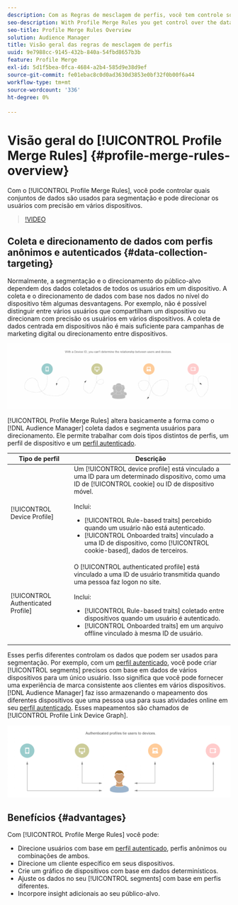 ```yaml
---
description: Com as Regras de mesclagem de perfis, você tem controle sobre os conjuntos de dados usados para segmentação e pode direcionar uma pessoa com precisão em vários dispositivos.
seo-description: With Profile Merge Rules you get control over the data sets used for segmentation and can target a person accurately across multiple devices.
seo-title: Profile Merge Rules Overview
solution: Audience Manager
title: Visão geral das regras de mesclagem de perfis
uuid: 9e7988cc-9145-432b-840a-54fbd8657b3b
feature: Profile Merge
exl-id: 5d1f5bea-0fca-4684-a2b4-585d9e38d9ef
source-git-commit: fe01ebac8c0d0ad3630d3853e0bf32f0b00f6a44
workflow-type: tm+mt
source-wordcount: '336'
ht-degree: 0%

---
```


# Visão geral do [!UICONTROL Profile Merge Rules] {#profile-merge-rules-overview}

Com o [!UICONTROL Profile Merge Rules], você pode controlar quais conjuntos de dados são usados para segmentação e pode direcionar os usuários com precisão em vários dispositivos.

>[!VIDEO](https://video.tv.adobe.com/v/32572?captions=por_br)

## Coleta e direcionamento de dados com perfis anônimos e autenticados {#data-collection-targeting}

Normalmente, a segmentação e o direcionamento do público-alvo dependem dos dados coletados de todos os usuários em um dispositivo. A coleta e o direcionamento de dados com base nos dados no nível do dispositivo têm algumas desvantagens. Por exemplo, não é possível distinguir entre vários usuários que compartilham um dispositivo ou direcionam com precisão os usuários em vários dispositivos. A coleta de dados centrada em dispositivos não é mais suficiente para campanhas de marketing digital ou direcionamento entre dispositivos.

![](assets/unauthenticated2.png)

[!UICONTROL Profile Merge Rules] altera basicamente a forma como o [!DNL Audience Manager] coleta dados e segmenta usuários para direcionamento. Ele permite trabalhar com dois tipos distintos de perfis, um perfil de dispositivo e um [perfil autenticado](../../reference/visitor-authentication-states.md).

| Tipo de perfil | Descrição |
|---|---|
| [!UICONTROL Device Profile] | Um [!UICONTROL device profile] está vinculado a uma ID para um determinado dispositivo, como uma ID de [!UICONTROL cookie] ou ID de dispositivo móvel.<br><br> Inclui:<ul><li>[!UICONTROL Rule-based traits] percebido quando um usuário não está autenticado.</li><li>[!UICONTROL Onboarded traits] vinculado a uma ID de dispositivo, como [!UICONTROL cookie-based], dados de terceiros.</li></ul> |
| [!UICONTROL Authenticated Profile] | O [!UICONTROL authenticated profile] está vinculado a uma ID de usuário transmitida quando uma pessoa faz logon no site.<br><br>Inclui:<ul><li>[!UICONTROL Rule-based traits] coletado entre dispositivos quando um usuário é autenticado.</li><li>[!UICONTROL Onboarded traits] em um arquivo offline vinculado à mesma ID de usuário.</li></ul> |

Esses perfis diferentes controlam os dados que podem ser usados para segmentação. Por exemplo, com um [perfil autenticado](../../reference/visitor-authentication-states.md), você pode criar [!UICONTROL segments] precisos com base em dados de vários dispositivos para um único usuário. Isso significa que você pode fornecer uma experiência de marca consistente aos clientes em vários dispositivos. [!DNL Audience Manager] faz isso armazenando o mapeamento dos diferentes dispositivos que uma pessoa usa para suas atividades online em seu [perfil autenticado](../../reference/visitor-authentication-states.md). Esses mapeamentos são chamados de [!UICONTROL Profile Link Device Graph].

![](assets/authenticated2.png)

## Benefícios {#advantages}

Com [!UICONTROL Profile Merge Rules] você pode:

* Direcione usuários com base em [perfil autenticado](../../reference/visitor-authentication-states.md), perfis anônimos ou combinações de ambos.
* Direcione um cliente específico em seus dispositivos.
* Crie um gráfico de dispositivos com base em dados determinísticos.
* Ajuste os dados no seu [!UICONTROL segments] com base em perfis diferentes.
* Incorpore insight adicionais ao seu público-alvo.

